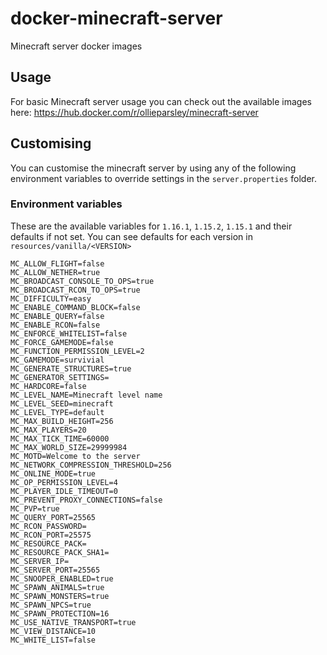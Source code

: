 # docker-minecraft-server
Minecraft server docker images

## Usage

For basic Minecraft server usage you can check out the available images here: https://hub.docker.com/r/ollieparsley/minecraft-server

## Customising

You can customise the minecraft server by using any of the following environment variables to override settings in the `server.properties` folder.

### Environment variables

These are the available variables for `1.16.1`, `1.15.2`, `1.15.1` and their defaults if not set. You can see defaults for each version in `resources/vanilla/<VERSION>`

```
MC_ALLOW_FLIGHT=false
MC_ALLOW_NETHER=true
MC_BROADCAST_CONSOLE_TO_OPS=true
MC_BROADCAST_RCON_TO_OPS=true
MC_DIFFICULTY=easy
MC_ENABLE_COMMAND_BLOCK=false
MC_ENABLE_QUERY=false
MC_ENABLE_RCON=false
MC_ENFORCE_WHITELIST=false
MC_FORCE_GAMEMODE=false
MC_FUNCTION_PERMISSION_LEVEL=2
MC_GAMEMODE=survivial
MC_GENERATE_STRUCTURES=true
MC_GENERATOR_SETTINGS=
MC_HARDCORE=false
MC_LEVEL_NAME=Minecraft level name
MC_LEVEL_SEED=minecraft
MC_LEVEL_TYPE=default
MC_MAX_BUILD_HEIGHT=256
MC_MAX_PLAYERS=20
MC_MAX_TICK_TIME=60000
MC_MAX_WORLD_SIZE=29999984
MC_MOTD=Welcome to the server
MC_NETWORK_COMPRESSION_THRESHOLD=256
MC_ONLINE_MODE=true
MC_OP_PERMISSION_LEVEL=4
MC_PLAYER_IDLE_TIMEOUT=0
MC_PREVENT_PROXY_CONNECTIONS=false
MC_PVP=true
MC_QUERY_PORT=25565
MC_RCON_PASSWORD=
MC_RCON_PORT=25575
MC_RESOURCE_PACK=
MC_RESOURCE_PACK_SHA1=
MC_SERVER_IP=
MC_SERVER_PORT=25565
MC_SNOOPER_ENABLED=true
MC_SPAWN_ANIMALS=true
MC_SPAWN_MONSTERS=true
MC_SPAWN_NPCS=true
MC_SPAWN_PROTECTION=16
MC_USE_NATIVE_TRANSPORT=true
MC_VIEW_DISTANCE=10
MC_WHITE_LIST=false

```
